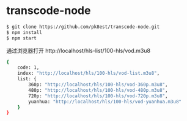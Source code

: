 # transcode-node


```sh
$ git clone https://github.com/pk8est/transcode-node.git
$ npm install
$ npm start
```
通过浏览器打开 http://localhost/hls-list/100-hls/vod.m3u8

```sh
{
    code: 1,
    index: "http://localhost/hls/100-hls/vod-list.m3u8",
    list: {
        360p: "http://localhost/hls/100-hls/vod-360p.m3u8",
        480p: "http://localhost/hls/100-hls/vod-480p.m3u8",
        720p: "http://localhost/hls/100-hls/vod-720p.m3u8",
        yuanhua: "http://localhost/hls/100-hls/vod-yuanhua.m3u8"
    }
}
```